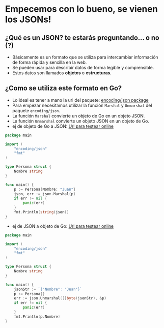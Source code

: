# Empecemos con lo bueno, se vienen los JSONs!

## ¿Qué es un JSON? te estarás preguntando... o no (?)
- Básicamente es un formato que se utiliza para intercambiar información de forma rápida y sencilla en la web.
- Se pueden usar para describir datos de forma legible y comprensible.
- Estos datos son llamados **objetos** o **estructuras**.

## ¿Como se utiliza este formato en Go?
- Lo ideal es tener a mano la url del paquete: [encoding/json package](https://pkg.go.dev/encoding/json#pkg-overview)
- Para empezar necesitamos utilizar la función `Marshal` y `Unmarshal` del paquete `encoding/json`.
- La función `Marshal` convierte un objeto de Go en un objeto JSON.
- La función `Unmarshal` convierte un objeto JSON en un objeto de Go.
- ej de objeto de Go a JSON: [Url para testear online](https://goplay.tools/snippet/yBDcmNlTo4x)
```go
package main

import (
	"encoding/json"
	"fmt"
)

type Persona struct {
	Nombre string
}

func main() {
	p := Persona{Nombre: "Juan"}
	json, err := json.Marshal(p)
	if err != nil {
		panic(err)
	}
	fmt.Println(string(json))
}
```
- ej de JSON a objeto de Go: [Url para testear online](https://goplay.tools/snippet/KffxhrFVmsA)
```go
package main

import (
	"encoding/json"
	"fmt"
)

type Persona struct {
	Nombre string
}

func main() {
	jsonStr := `{"Nombre": "Juan"}`
	p := Persona{}
	err := json.Unmarshal([]byte(jsonStr), &p)
	if err != nil {
		panic(err)
	}
	fmt.Println(p.Nombre)
}
```